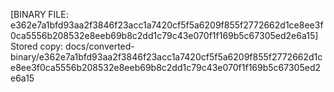 [BINARY FILE: e362e7a1bfd93aa2f3846f23acc1a7420cf5f5a6209f855f2772662d1ce8ee3f0ca5556b208532e8eeb69b8c2dd1c79c43e070f1f169b5c67305ed2e6a15]
Stored copy: docs/converted-binary/e362e7a1bfd93aa2f3846f23acc1a7420cf5f5a6209f855f2772662d1ce8ee3f0ca5556b208532e8eeb69b8c2dd1c79c43e070f1f169b5c67305ed2e6a15
